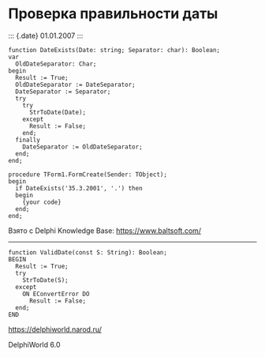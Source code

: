 Проверка правильности даты
==========================

::: {.date}
01.01.2007
:::

    function DateExists(Date: string; Separator: char): Boolean;
    var
      OldDateSeparator: Char;
    begin
      Result := True;
      OldDateSeparator := DateSeparator;
      DateSeparator := Separator;
      try
        try
          StrToDate(Date);
        except
          Result := False;
        end;
      finally
        DateSeparator := OldDateSeparator;
      end;
    end;
     
    procedure TForm1.FormCreate(Sender: TObject);
    begin
      if DateExists('35.3.2001', '.') then
      begin
        {your code}
      end;
    end;

Взято с Delphi Knowledge Base: <https://www.baltsoft.com/>

------------------------------------------------------------------------

    function ValidDate(const S: String): Boolean;
    BEGIN
      Result := True;
      try
        StrToDate(S);
      except
        ON EConvertError DO
          Result := False;
      end;
    END
     

<https://delphiworld.narod.ru/>

DelphiWorld 6.0
